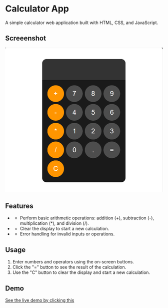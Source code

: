 # Calculator App

A simple calculator web application built with HTML, CSS, and JavaScript.

## Screeenshot

![Calculator](<Screenshot 2024-05-07 094430.png>)

## Features

* - Perform basic arithmetic operations: addition (+), subtraction (-), multiplication (*), and division (/).
* - Clear the display to start a new calculation.
* - Error handling for invalid inputs or operations.

## Usage

1. Enter numbers and operators using the on-screen buttons.
2. Click the "=" button to see the result of the calculation.
3. Use the "C" button to clear the display and start a new calculation.

## Demo

[See the live demo by clicking this](https://rakeshm1218.github.io/Calculator_using_javascript/)

